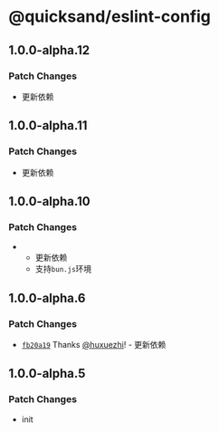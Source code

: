 # @quicksand/eslint-config

## 1.0.0-alpha.12

### Patch Changes

- 更新依赖

## 1.0.0-alpha.11

### Patch Changes

- 更新依赖

## 1.0.0-alpha.10

### Patch Changes

- - 更新依赖
  - 支持`bun.js`环境

## 1.0.0-alpha.6

### Patch Changes

- [`fb20a19`](https://github.com/quicksand-team/specs/commit/fb20a191744bc945a501631dd22efaa9a72f29b1) Thanks [@huxuezhi](https://github.com/huxuezhi)! - 更新依赖

## 1.0.0-alpha.5

### Patch Changes

- init

